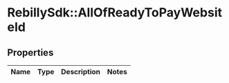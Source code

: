 # RebillySdk::AllOfReadyToPayWebsiteId

## Properties
Name | Type | Description | Notes
------------ | ------------- | ------------- | -------------

